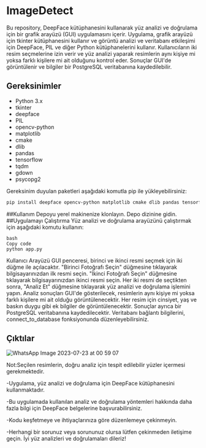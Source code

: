 # ImageDetect

Bu repository, DeepFace kütüphanesini kullanarak yüz analizi ve doğrulama için bir grafik arayüzü (GUI) uygulamasını içerir. Uygulama, grafik arayüzü için tkinter kütüphanesini kullanır ve görüntü analizi ve veritabanı etkileşimi için DeepFace, PIL ve diğer Python kütüphanelerini kullanır. Kullanıcıların iki resim seçmelerine izin verir ve yüz analizi yaparak resimlerin aynı kişiye mi yoksa farklı kişilere mi ait olduğunu kontrol eder. Sonuçlar GUI'de görüntülenir ve bilgiler bir PostgreSQL veritabanına kaydedilebilir.

## Gereksinimler

- Python 3.x
- tkinter
- deepface
- PIL
- opencv-python
- matplotlib
- cmake
- dlib
- pandas
- tensorflow
- tqdm
- gdown
- psycopg2

Gereksinim duyulan paketleri aşağıdaki komutla pip ile yükleyebilirsiniz:

```bash
pip install deepface opencv-python matplotlib cmake dlib pandas tensorflow tqdm gdown psycopg2
```
##Kullanım
Depoyu yerel makinenize klonlayın.
Depo dizinine gidin.
##Uygulamayı Çalıştırma
Yüz analizi ve doğrulama arayüzünü çalıştırmak için aşağıdaki komutu kullanın:
```
bash
Copy code
python app.py
```
Kullanıcı Arayüzü
GUI penceresi, birinci ve ikinci resmi seçmek için iki düğme ile açılacaktır.
"Birinci Fotoğrafı Seçin" düğmesine tıklayarak bilgisayarınızdan ilk resmi seçin.
"İkinci Fotoğrafı Seçin" düğmesine tıklayarak bilgisayarınızdan ikinci resmi seçin.
Her iki resmi de seçtikten sonra, "Analiz Et" düğmesine tıklayarak yüz analizi ve doğrulama işlemini yapın.
Analiz sonuçları GUI'de gösterilecek, resimlerin aynı kişiye mi yoksa farklı kişilere mi ait olduğu görüntülenecektir. 
Her resim için cinsiyet, yaş ve baskın duygu gibi ek bilgiler de görüntülenecektir.
Sonuçlar ayrıca bir PostgreSQL veritabanına kaydedilecektir. Veritabanı bağlantı bilgilerini, connect_to_database fonksiyonunda düzenleyebilirsiniz.

## Çıktılar 
![WhatsApp Image 2023-07-23 at 00 59 07](https://github.com/senanurpaksoy/ImageDetect-/assets/66176697/720ab607-7439-412f-bd70-06b6ff81fb43)


Not:Seçilen resimlerin, doğru analiz için tespit edilebilir yüzler içermesi gerekmektedir.

-Uygulama, yüz analizi ve doğrulama için DeepFace kütüphanesini kullanmaktadır. 

-Bu uygulamada kullanılan analiz ve doğrulama yöntemleri hakkında daha fazla bilgi için DeepFace belgelerine başvurabilirsiniz.

-Kodu keşfetmeye ve ihtiyaçlarınıza göre düzenlemeye çekinmeyin. 

-Herhangi bir sorunuz veya sorununuz olursa lütfen çekinmeden iletişime geçin. İyi yüz analizleri ve doğrulamaları dileriz!


